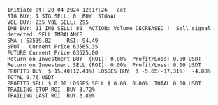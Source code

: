     Initiate at: 20 04 2024 12:17:26 - cet
    SIG BUY: 1 SIG SELL: 0  BUY  SIGNAL
    VOL BUY: 235 VOL SELL: 295
    IMB BUY: 11 IMB SELL: 89  ACTION: Volume DECREASED !  Sell signal detected  SELL IMBALANCE
    SMA : 63539.82     RSI: 94.49
    SPOT   Current Price 63565.35
    FUTURE Current Price 63525.00
    Return on Investment BUY  (ROI): 0.00%  Profit/Loss: 0.00 USDT
    Return on Investment SELL (ROI): 0.00%  Profit/Loss: 0.00 USDT
    PROFITS BUY  $ 15.40(12.43%) LOSSES BUY  $ -5.65(-17.31%)  -4.88%  TOTAL 9.76 USDT
    PROFITS SELL $ 0.00 LOSSES SELL $ 0.00  0.00%  TOTAL 0.00 USDT
    TRAILING STOP ROI  BUY 3.72%
    TRAILING LAST ROI  BUY 3.80%
